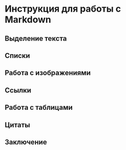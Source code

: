 # Инструкция для работы с Markdown

## Выделение текста
## Списки

## Работа с изображениями

## Ссылки

## Работа с таблицами

## Цитаты

## Заключение   